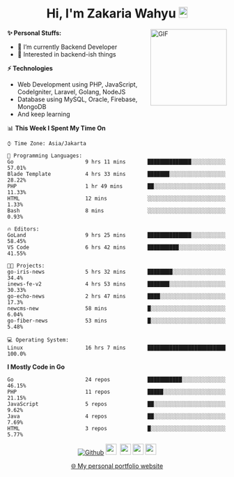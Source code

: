 <h1 align="center">Hi, I'm Zakaria Wahyu <img src="https://github.com/TheDudeThatCode/TheDudeThatCode/blob/master/Assets/Hi.gif" width="20px" height="25px"></h1>

<img align="right" alt="GIF" height="175px" src="https://www.nayakapratama.co.id/wp-content/uploads/2019/07/Website-Maintenance.gif" />

**✨ Personal Stuffs:**
- 🔭 I’m currently Backend Developer
- 🌱 Interested in backend-ish things

**⚡ Technologies**
- Web Development using PHP, JavaScript, CodeIgniter, Laravel, Golang, NodeJS
- Database using MySQL, Oracle, Firebase, MongoDB
- And keep learning

<!--START_SECTION:waka-->
📊 **This Week I Spent My Time On** 

```text
⌚︎ Time Zone: Asia/Jakarta

💬 Programming Languages: 
Go                       9 hrs 11 mins       ██████████████░░░░░░░░░░░   57.01% 
Blade Template           4 hrs 33 mins       ███████░░░░░░░░░░░░░░░░░░   28.22% 
PHP                      1 hr 49 mins        ██░░░░░░░░░░░░░░░░░░░░░░░   11.33% 
HTML                     12 mins             ░░░░░░░░░░░░░░░░░░░░░░░░░   1.33% 
Bash                     8 mins              ░░░░░░░░░░░░░░░░░░░░░░░░░   0.93%

🔥 Editors: 
GoLand                   9 hrs 25 mins       ██████████████░░░░░░░░░░░   58.45% 
VS Code                  6 hrs 42 mins       ██████████░░░░░░░░░░░░░░░   41.55%

🐱‍💻 Projects: 
go-iris-news             5 hrs 32 mins       ████████░░░░░░░░░░░░░░░░░   34.4% 
inews-fe-v2              4 hrs 53 mins       ███████░░░░░░░░░░░░░░░░░░   30.33% 
go-echo-news             2 hrs 47 mins       ████░░░░░░░░░░░░░░░░░░░░░   17.3% 
newcms-new               58 mins             █░░░░░░░░░░░░░░░░░░░░░░░░   6.04% 
go-fiber-news            53 mins             █░░░░░░░░░░░░░░░░░░░░░░░░   5.48%

💻 Operating System: 
Linux                    16 hrs 7 mins       █████████████████████████   100.0%

```

**I Mostly Code in Go** 

```text
Go                       24 repos            ███████████░░░░░░░░░░░░░░   46.15% 
PHP                      11 repos            █████░░░░░░░░░░░░░░░░░░░░   21.15% 
JavaScript               5 repos             ██░░░░░░░░░░░░░░░░░░░░░░░   9.62% 
Java                     4 repos             ██░░░░░░░░░░░░░░░░░░░░░░░   7.69% 
HTML                     3 repos             █░░░░░░░░░░░░░░░░░░░░░░░░   5.77%

```



<!--END_SECTION:waka-->

<p align="center">
<a href="https://github.com/zakariawahyu" target="_blank"><img alt="Github" src="https://img.shields.io/badge/GitHub-%2312100E.svg?&style=for-the-badge&logo=Github&logoColor=white" /></a>
<a href="https://www.twitter.com/_zakariawahyu"><img src="https://img.shields.io/badge/twitter-%231DA1F2.svg?&style=for-the-badge&logo=twitter&logoColor=white" height=25></a> 
<a href="https://www.linkedin.com/in/zakariawahyu"><img src="https://img.shields.io/badge/linkedin-%230077B5.svg?&style=for-the-badge&logo=linkedin&logoColor=white" height=25></a> 
<a href="https://www.instagram.com/_zakariawahyu"><img src="https://img.shields.io/badge/instagram-%23E4405F.svg?&style=for-the-badge&logo=instagram&logoColor=white" height=25></a>
<a href="https://medium.com/@zakariawahyu"><img src="https://img.shields.io/badge/Medium-12100E?style=for-the-badge&logo=medium&logoColor=white" height=25></a>
</p>
<p align="center"><a href="https://www.zakariawahyu.com" target="_blank">🌐 My personal portfolio website</a></p>
